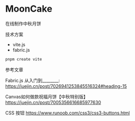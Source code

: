 # MoonCake

在线制作中秋月饼

技术方案

- vite.js
- fabric.js

```bash
pnpm create vite
```

参考文章

Fabric.js 从入门到________:
https://juejin.cn/post/7026941253845516324#heading-15

Canvas如何做款祝福月饼【中秋特别版】
https://juejin.cn/post/7005356616685977630

CSS 按钮
https://www.runoob.com/css3/css3-buttons.html